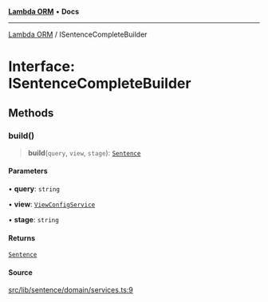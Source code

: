 [**Lambda ORM**](../README.md) • **Docs**

***

[Lambda ORM](../README.md) / ISentenceCompleteBuilder

# Interface: ISentenceCompleteBuilder

## Methods

### build()

> **build**(`query`, `view`, `stage`): [`Sentence`](../classes/Sentence.md)

#### Parameters

• **query**: `string`

• **view**: [`ViewConfigService`](../classes/ViewConfigService.md)

• **stage**: `string`

#### Returns

[`Sentence`](../classes/Sentence.md)

#### Source

[src/lib/sentence/domain/services.ts:9](https://github.com/lambda-orm/lambdaorm-base/blob/75309e81097991935956cdab867faba6428c498c/src/lib/sentence/domain/services.ts#L9)
